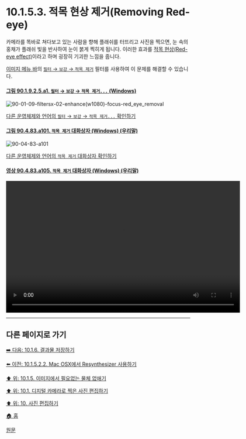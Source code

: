 # 10.1.5.3. 적목 현상 제거(Removing Red-eye)
카메라를 똑바로 쳐다보고 있는 사람을 향해 플래쉬를 터뜨리고 사진을 찍으면, 눈 속의 홍채가 플래쉬 빛을 반사하여 눈이 붉게 찍히게 됩니다. 이러한 효과를 [적목 현상(Red-eye effect)](https://ko.wikipedia.org/wiki/%EC%A0%81%EB%AA%A9_%ED%98%84%EC%83%81)이라고 하며 굉장히 기괴한 느낌을 줍니다. 

[이미지 메뉴 바](./19-glossaryx-image_menu_bar.md)의 [`필터` → `보강` → `적목 제거`](./17-04-06-red-eye-removal.md) 필터를 사용하여 이 문제를 해결할 수 있습니다.

<a id="90-01-09-02-05-a1"></a>

#### [그림 90.1.9.2.5.a1. `필터` → `보강` → `적목 제거...` (Windows)](./90-01-09-02-05-red_eye_removal.md#90-01-09-02-05-a1)
![90-01-09-filtersx-02-enhance(w1080)-focus-red_eye_removal](https://github.com/wonder13662/gimp/assets/15767104/1f7edba1-fd5d-4367-bcaf-2ca5f761cc2b)

[다른 운영체제와 언어의 `필터` → `보강` → `적목 제거...` 확인하기](./90-01-09-02-05-red_eye_removal.md#90-01-09-02-05-a2)

<a id="90-04-83-a101"></a>

#### [그림 90.4.83.a101. `적목 제거` 대화상자 (Windows) (우리말)](./90-04-0083-red_eye_removal.md#90-04-83-a101)
![90-04-83-a101](https://github.com/wonder13662/gimp/assets/15767104/a99788db-2056-46d2-beef-6564dfd1f3ab)

[다른 운영체제와 언어의 `적목 제거` 대화상자 확인하기](./90-04-0083-red_eye_removal.md#90-04-83-a102)

<a id="90-04-83-a105"></a>

#### [영상 90.4.83.a105. `적목 제거` 대화상자 (Windows) (우리말)](./90-04-0083-red_eye_removal.md#90-04-83-a105)
<video controls="controls" width="640" height="360" src="https://github.com/wonder13662/gimp/assets/15767104/8a845367-65fd-4efa-8f97-03a042a633ae"></video>

***

## 다른 페이지로 가기

[➡️ 다음: 10.1.6. 결과물 저장하기](./10-01-06-00-saving_your_results.md)

[⬅️ 이전: 10.1.5.2.2. Mac OSX에서 Resynthesizer 사용하기](./10-01-05-02-02-resynthesizer_on_mac.md)

[⬆️ 위: 10.1.5. 이미지에서 필요없는 물체 없애기](./10-01-05-00-removing_unwanted_objects_from_an_image.md)

[⬆️ 위: 10.1. 디지털 카메라로 찍은 사진 편집하기](./10-01-00-working-with-digital-camera-photos.md)

[⬆️ 위: 10. 사진 편집하기](./10-00-enhancing-photographs.md)

[🏠 홈](./00-home.md)

[원문](https://docs.gimp.org/2.10/ko/gimp-imaging-photos.html#gimp-using-photography-retouching)
